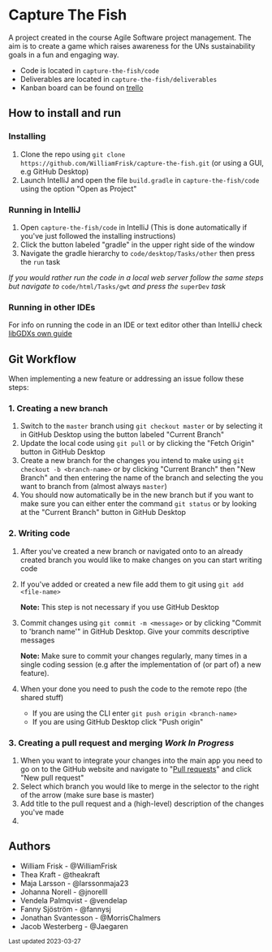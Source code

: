 # Capture The Fish

A project created in the course Agile Software project management.
The aim is to create a game which raises awareness for the UNs sustainability goals in a fun and engaging way.

- Code is located in `capture-the-fish/code`
- Deliverables are located in `capture-the-fish/deliverables`
- Kanban board can be found on [trello](https://trello.com/b/x1DcQ0eq)

## How to install and run

### Installing

1. Clone the repo using `git clone https://github.com/WilliamFrisk/capture-the-fish.git` (or using a GUI, e.g GitHub Desktop)
2. Launch IntelliJ and open the file `build.gradle` in `capture-the-fish/code` using the option "Open as Project"

### Running in IntelliJ

1. Open `capture-the-fish/code` in IntelliJ (This is done automatically if you've just followed the installing instructions)
2. Click the button labeled "gradle" in the upper right side of the window
3. Navigate the gradle hierarchy to `code/desktop/Tasks/other` then press the `run` task

_If you would rather run the code in a local web server follow the same steps but navigate to_
`code/html/Tasks/gwt` _and press the_ `superDev` _task_

### Running in other IDEs

For info on running the code in an IDE or text editor other than IntelliJ check [libGDXs own guide](https://libgdx.com/wiki/start/import-and-running)

## Git Workflow

When implementing a new feature or addressing an issue follow these steps:

### 1. Creating a new branch

1. Switch to the `master` branch using `git checkout master` or by selecting it in GitHub Desktop using the
   button labeled "Current Branch"
2. Update the local code using `git pull` or by clicking the "Fetch Origin" button in GitHub Desktop
3. Create a new branch for the changes you intend to make using `git checkout -b <branch-name>` or by clicking "Current Branch" then
   "New Branch" and then entering the name of the branch and selecting the you want to branch from (almost always `master`)
4. You should now automatically be in the new branch but if you want to make sure you can either enter the command `git status` or
   by looking at the "Current Branch" button in GitHub Desktop

### 2. Writing code

1. After you've created a new branch or navigated onto to an already created branch you would like to make changes on you can start writing code
2. If you've added or created a new file add them to git using `git add <file-name>`

   **Note:** This step is not necessary if you use GitHub Desktop

3. Commit changes using `git commit -m <message>` or by clicking "Commit to 'branch name'" in GitHub Desktop. Give your commits descriptive messages

   **Note:** Make sure to commit your changes regularly, many times in a single coding session (e.g after the implementation of (or part of) a new
   feature).

4. When your done you need to push the code to the remote repo (the shared stuff)
   - If you are using the CLI enter `git push origin <branch-name>`
   - If you are using GitHub Desktop click "Push origin"

### 3. Creating a pull request and merging _Work In Progress_

1. When you want to integrate your changes into the main app you need to go on to the GitHub website and navigate to "[Pull requests](https://github.com/WilliamFrisk/capture-the-fish/pulls)"
   and click "New pull request"
2. Select which branch you would like to merge in the selector to the right of the arrow (make sure base is master)
3. Add title to the pull request and a (high-level) description of the changes you've made
4.

## Authors

- William Frisk - @WilliamFrisk
- Thea Kraft - @theakraft
- Maja Larsson - @larssonmaja23
- Johanna Norell - @jnorelll
- Vendela Palmqvist - @vendelap
- Fanny Sjöström - @fannysj
- Jonathan Svantesson - @MorrisChalmers
- Jacob Westerberg - @Jaegaren

<sub>Last updated 2023-03-27</sub>
